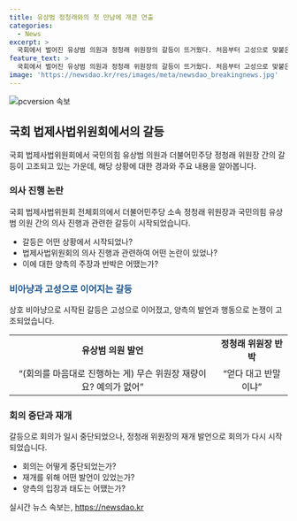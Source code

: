 ```yaml
---
title: 유상범 정청래와의 첫 만남에 개콘 연출
categories:
  - News
excerpt: >
  국회에서 벌어진 유상범 의원과 정청래 위원장의 갈등이 뜨거웠다. 처음부터 고성으로 맞붙은 둘은 상당히 격한 상견례를 벌였고, 이에 더해 유 의원이 정 위원장과의 푸는 자리가 필요하다고 발언하며 논란을 불러일으켰다. 또한, 정 의원이 유 의원에게 국회법 공부 좀 하고 오세요라고 말하자 유 의원이 공부는 내가 좀 더 잘하지 않겠어요? 국회법은?이라고 반박했다.양측의 강한 대립은 회의가 중단된 상황을 초래했다.
feature_text: >
  국회에서 벌어진 유상범 의원과 정청래 위원장의 갈등이 뜨거웠다. 처음부터 고성으로 맞붙은 둘은 상당히 격한 상견례를 벌였고, 이에 더해 유 의원이 정 위원장과의 푸는 자리가 필요하다고 발언하며 논란을 불러일으켰다. 또한, 정 의원이 유 의원에게 국회법 공부 좀 하고 오세요라고 말하자 유 의원이 공부는 내가 좀 더 잘하지 않겠어요? 국회법은?이라고 반박했다.양측의 강한 대립은 회의가 중단된 상황을 초래했다.
image: 'https://newsdao.kr/res/images/meta/newsdao_breakingnews.jpg'
---
```


<p><img src="https://newsdao.kr/res/images/meta/newsdao_breakingnews.jpg" alt="pcversion 속보" /></p>

<h2 data-ke-size="size26">국회 법제사법위원회에서의 갈등</h2>

<p data-ke-size="size16">국회 법제사법위원회에서 국민의힘 유상범 의원과 더불어민주당 정청래 위원장 간의 갈등이 고조되고 있는 가운데, 해당 상황에 대한 경과와 주요 내용을 알아봅니다.</p>

<h3>의사 진행 논란</h3>

<p data-ke-size="size16">국회 법제사법위원회 전체회의에서 더불어민주당 소속 정청래 위원장과 국민의힘 유상범 의원 간의 의사 진행과 관련한 갈등이 시작되었습니다.</p>

<ul>
<li>갈등은 어떤 상황에서 시작되었나?</li>
<li>법제사법위원회의 의사 진행과 관련하여 어떤 논란이 있었나?</li>
<li>이에 대한 양측의 주장과 반박은 어땠는가?</li>
</ul>

<h3><b><span style="color: #1a5490;">비아냥과 고성으로 이어지는 갈등</span></b></h3>

<p data-ke-size="size16">상호 비아냥으로 시작된 갈등은 고성으로 이어졌고, 양측의 발언과 행동으로 논쟁이 고조되었습니다.</p>

<table>
  <tr>
    <td style="text-align: center; height: 17px;"><b>유상범 의원 발언</b></td>
    <td style="text-align: center; height: 17px;"><b>정청래 위원장 반박</b></td>
  </tr>
  <tr>
    <td style="text-align: center; height: 17px;">“(회의를 마음대로 진행하는 게) 무슨 위원장 재량이요? 예의가 없어”</td>
    <td style="text-align: center; height: 17px;">“얻다 대고 반말이냐”</td>
  </tr>
</table>

<h3>회의 중단과 재개</h3>

<p data-ke-size="size16">갈등으로 회의가 일시 중단되었으나, 정청래 위원장의 재개 발언으로 회의가 다시 시작되었습니다.</p>

<ul>
  <li>회의는 어떻게 중단되었는가?</li>
  <li>재개를 위해 어떤 발언이 있었는가?</li>
  <li>양측의 입장과 태도는 어땠는가?</li>
</ul>
실시간 뉴스 속보는, <a href="https://newsdao.kr" rel="dofollow">https://newsdao.kr</a>


